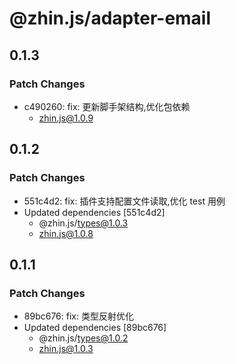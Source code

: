 # @zhin.js/adapter-email

## 0.1.3

### Patch Changes

- c490260: fix: 更新脚手架结构,优化包依赖
  - zhin.js@1.0.9

## 0.1.2

### Patch Changes

- 551c4d2: fix: 插件支持配置文件读取,优化 test 用例
- Updated dependencies [551c4d2]
  - @zhin.js/types@1.0.3
  - zhin.js@1.0.8

## 0.1.1

### Patch Changes

- 89bc676: fix: 类型反射优化
- Updated dependencies [89bc676]
  - @zhin.js/types@1.0.2
  - zhin.js@1.0.3
